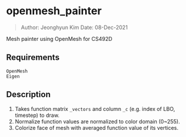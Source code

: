 # openmesh_painter
> Author: Jeonghyun Kim 
> Date: 08-Dec-2021

Mesh painter using OpenMesh for CS492D

## Requirements
```
OpenMesh
Eigen
```

## Description
1. Takes function matrix `_vectors` and column `_c` (e.g. index of LBO, timestep) to draw. 
2. Normalize function values are normalized to color domain (0~255).
3. Colorize face of mesh with averaged function value of its vertices. 
